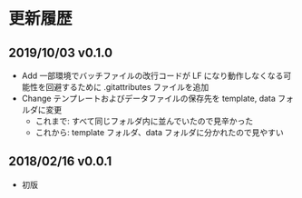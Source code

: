 # 更新履歴

## 2019/10/03 v0.1.0
- Add 一部環境でバッチファイルの改行コードが LF になり動作しなくなる可能性を回避するために .gitattributes ファイルを追加
- Change テンプレートおよびデータファイルの保存先を template, data フォルダに変更
  - これまで: すべて同じフォルダ内に並んでいたので見辛かった
  - これから: template フォルダ、data フォルダに分かれたので見やすい

## 2018/02/16 v0.0.1
- 初版
